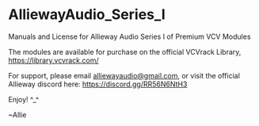 # AlliewayAudio_Series_I
Manuals and License for Allieway Audio Series I of Premium VCV Modules

The modules are available for purchase on the official VCVrack Library, https://library.vcvrack.com/

For support, please email alliewayaudio@gmail.com, or visit the official Allieway discord here: https://discord.gg/RR56N6NtH3

Enjoy! ^_^

~Allie
